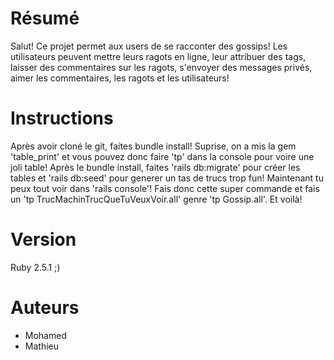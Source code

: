 # Résumé

Salut! Ce projet permet aux users de se racconter des gossips! Les utilisateurs peuvent mettre leurs ragots en ligne, leur attribuer des tags, laisser des commentaires sur les ragots, s'envoyer des messages privés, aimer les commentaires, les ragots et les utilisateurs!


# Instructions

Après avoir cloné le git, faites bundle install! Suprise, on a mis la gem 'table_print' et vous pouvez donc faire 'tp' dans la console pour voire une joli table! Après le bundle install, faites 'rails db:migrate' pour créer les tables et 'rails db:seed' pour generer un tas de trucs trop fun! Maintenant tu peux tout voir dans 'rails console'! Fais donc cette super commande et fais un 'tp TrucMachinTrucQueTuVeuxVoir.all' genre 'tp Gossip.all'. Et voilà!


# Version

Ruby 2.5.1 ;)


# Auteurs

- Mohamed
- Mathieu




